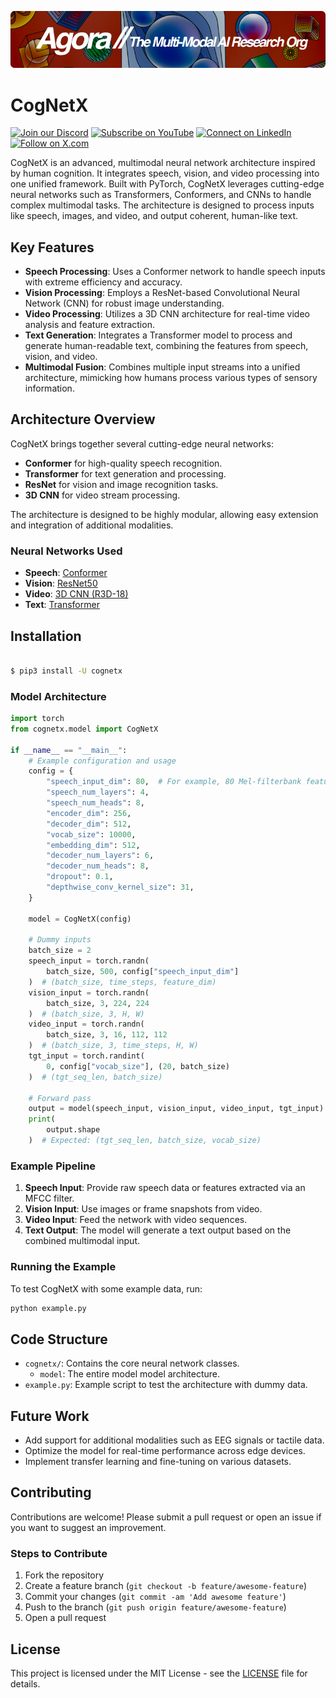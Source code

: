 [![Multi-Modality](agorabanner.png)](https://discord.com/servers/agora-999382051935506503)

# CogNetX

[![Join our Discord](https://img.shields.io/badge/Discord-Join%20our%20server-5865F2?style=for-the-badge&logo=discord&logoColor=white)](https://discord.gg/agora-999382051935506503) [![Subscribe on YouTube](https://img.shields.io/badge/YouTube-Subscribe-red?style=for-the-badge&logo=youtube&logoColor=white)](https://www.youtube.com/@kyegomez3242) [![Connect on LinkedIn](https://img.shields.io/badge/LinkedIn-Connect-blue?style=for-the-badge&logo=linkedin&logoColor=white)](https://www.linkedin.com/in/kye-g-38759a207/) [![Follow on X.com](https://img.shields.io/badge/X.com-Follow-1DA1F2?style=for-the-badge&logo=x&logoColor=white)](https://x.com/kyegomezb)



CogNetX is an advanced, multimodal neural network architecture inspired by human cognition. It integrates speech, vision, and video processing into one unified framework. Built with PyTorch, CogNetX leverages cutting-edge neural networks such as Transformers, Conformers, and CNNs to handle complex multimodal tasks. The architecture is designed to process inputs like speech, images, and video, and output coherent, human-like text.

## Key Features
- **Speech Processing**: Uses a Conformer network to handle speech inputs with extreme efficiency and accuracy.
- **Vision Processing**: Employs a ResNet-based Convolutional Neural Network (CNN) for robust image understanding.
- **Video Processing**: Utilizes a 3D CNN architecture for real-time video analysis and feature extraction.
- **Text Generation**: Integrates a Transformer model to process and generate human-readable text, combining the features from speech, vision, and video.
- **Multimodal Fusion**: Combines multiple input streams into a unified architecture, mimicking how humans process various types of sensory information.

## Architecture Overview

CogNetX brings together several cutting-edge neural networks:
- **Conformer** for high-quality speech recognition.
- **Transformer** for text generation and processing.
- **ResNet** for vision and image recognition tasks.
- **3D CNN** for video stream processing.

The architecture is designed to be highly modular, allowing easy extension and integration of additional modalities.

### Neural Networks Used
- **Speech**: [Conformer](https://arxiv.org/abs/2005.08100)
- **Vision**: [ResNet50](https://arxiv.org/abs/1512.03385)
- **Video**: [3D CNN (R3D-18)](https://arxiv.org/abs/1711.11248)
- **Text**: [Transformer](https://arxiv.org/abs/1706.03762)

## Installation


```bash

$ pip3 install -U cognetx

```

### Model Architecture

```python
import torch
from cognetx.model import CogNetX

if __name__ == "__main__":
    # Example configuration and usage
    config = {
        "speech_input_dim": 80,  # For example, 80 Mel-filterbank features
        "speech_num_layers": 4,
        "speech_num_heads": 8,
        "encoder_dim": 256,
        "decoder_dim": 512,
        "vocab_size": 10000,
        "embedding_dim": 512,
        "decoder_num_layers": 6,
        "decoder_num_heads": 8,
        "dropout": 0.1,
        "depthwise_conv_kernel_size": 31,
    }

    model = CogNetX(config)

    # Dummy inputs
    batch_size = 2
    speech_input = torch.randn(
        batch_size, 500, config["speech_input_dim"]
    )  # (batch_size, time_steps, feature_dim)
    vision_input = torch.randn(
        batch_size, 3, 224, 224
    )  # (batch_size, 3, H, W)
    video_input = torch.randn(
        batch_size, 3, 16, 112, 112
    )  # (batch_size, 3, time_steps, H, W)
    tgt_input = torch.randint(
        0, config["vocab_size"], (20, batch_size)
    )  # (tgt_seq_len, batch_size)

    # Forward pass
    output = model(speech_input, vision_input, video_input, tgt_input)
    print(
        output.shape
    )  # Expected: (tgt_seq_len, batch_size, vocab_size)

```

### Example Pipeline

1. **Speech Input**: Provide raw speech data or features extracted via an MFCC filter.
2. **Vision Input**: Use images or frame snapshots from video.
3. **Video Input**: Feed the network with video sequences.
4. **Text Output**: The model will generate a text output based on the combined multimodal input.

### Running the Example

To test CogNetX with some example data, run:

```bash
python example.py
```

## Code Structure

- `cognetx/`: Contains the core neural network classes.
    - `model`: The entire model model architecture.
- `example.py`: Example script to test the architecture with dummy data.

## Future Work
- Add support for additional modalities such as EEG signals or tactile data.
- Optimize the model for real-time performance across edge devices.
- Implement transfer learning and fine-tuning on various datasets.

## Contributing
Contributions are welcome! Please submit a pull request or open an issue if you want to suggest an improvement.

### Steps to Contribute
1. Fork the repository
2. Create a feature branch (`git checkout -b feature/awesome-feature`)
3. Commit your changes (`git commit -am 'Add awesome feature'`)
4. Push to the branch (`git push origin feature/awesome-feature`)
5. Open a pull request

## License
This project is licensed under the MIT License - see the [LICENSE](LICENSE) file for details.
